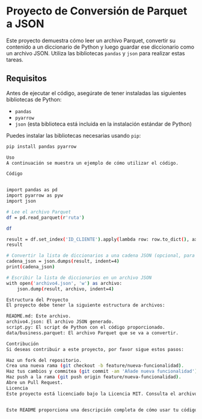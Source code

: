 # Proyecto de Conversión de Parquet a JSON

Este proyecto demuestra cómo leer un archivo Parquet, convertir su contenido a un diccionario de Python y luego guardar ese diccionario como un archivo JSON. Utiliza las bibliotecas `pandas` y `json` para realizar estas tareas.

## Requisitos

Antes de ejecutar el código, asegúrate de tener instaladas las siguientes bibliotecas de Python:

- `pandas`
- `pyarrow`
- `json` (esta biblioteca está incluida en la instalación estándar de Python)

Puedes instalar las bibliotecas necesarias usando `pip`:

```sh
pip install pandas pyarrow

Uso
A continuación se muestra un ejemplo de cómo utilizar el código.

Código


import pandas as pd
import pyarrow as pyw
import json 

# Lee el archivo Parquet
df = pd.read_parquet(r'ruta')

df

result = df.set_index('ID_CLIENTE').apply(lambda row: row.to_dict(), axis=1).to_dict()
result

# Convertir la lista de diccionarios a una cadena JSON (opcional, para ver el resultado)
cadena_json = json.dumps(result, indent=4)
print(cadena_json)

# Escribir la lista de diccionarios en un archivo JSON
with open('archivo4.json', 'w') as archivo:
    json.dump(result, archivo, indent=4)

Estructura del Proyecto
El proyecto debe tener la siguiente estructura de archivos:

README.md: Este archivo.
archivo4.json: El archivo JSON generado.
script.py: El script de Python con el código proporcionado.
data/business.parquet: El archivo Parquet que se va a convertir.

Contribución
Si deseas contribuir a este proyecto, por favor sigue estos pasos:

Haz un fork del repositorio.
Crea una nueva rama (git checkout -b feature/nueva-funcionalidad).
Haz tus cambios y commitea (git commit -am 'Añade nueva funcionalidad').
Haz push a la rama (git push origin feature/nueva-funcionalidad).
Abre un Pull Request.
Licencia
Este proyecto está licenciado bajo la Licencia MIT. Consulta el archivo LICENSE para más detalles.


Este README proporciona una descripción completa de cómo usar tu código, instalar las dependencias necesarias, y detalla la estructura del proyecto y los pasos para contribuir.





















